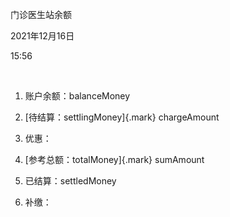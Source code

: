 门诊医生站余额

2021年12月16日

15:56

 

1.  账户余额：balanceMoney

2.  [待结算：settlingMoney]{.mark} chargeAmount

3.  优惠：

4.  [参考总额：totalMoney]{.mark} sumAmount

5.  已结算：settledMoney

6.  补缴：
